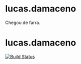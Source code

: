 # lucas.damaceno
Chegou de farra.
# lucas.damaceno
[![Build Status](https://travis-ci.org/cwi-crescer-2017-1/lucas.damaceno.svg?branch=master)](https://travis-ci.org/cwi-crescer-2017-1/lucas.damaceno)
